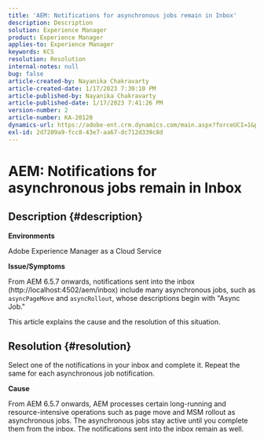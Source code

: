 ```yaml
---
title: 'AEM: Notifications for asynchronous jobs remain in Inbox'
description: Description
solution: Experience Manager
product: Experience Manager
applies-to: Experience Manager
keywords: KCS
resolution: Resolution
internal-notes: null
bug: false
article-created-by: Nayanika Chakravarty
article-created-date: 1/17/2023 7:30:10 PM
article-published-by: Nayanika Chakravarty
article-published-date: 1/17/2023 7:41:26 PM
version-number: 2
article-number: KA-20120
dynamics-url: https://adobe-ent.crm.dynamics.com/main.aspx?forceUCI=1&pagetype=entityrecord&etn=knowledgearticle&id=61609059-9d96-ed11-aad1-6045bd006ce9
exl-id: 2d7209a9-fcc8-43e7-aa67-dc712d339c8d
---
```

# AEM: Notifications for asynchronous jobs remain in Inbox

## Description {#description}


<b>Environments</b>

Adobe Experience Manager as a Cloud Service

<b>Issue/Symptoms</b>

From AEM 6.5.7 onwards, notifications sent into the inbox (http://localhost:4502/aem/inbox) include many asynchronous jobs, such as `asyncPageMove` and `asyncRollout`, whose descriptions begin with "Async Job."

This article explains the cause and the resolution of this situation.




## Resolution {#resolution}


Select one of the notifications in your inbox and complete it. Repeat the same for each asynchronous job notification.

<b>Cause</b>

From AEM 6.5.7 onwards, AEM processes certain long-running and resource-intensive operations such as page move and MSM rollout as asynchronous jobs. The asynchronous jobs stay active until you complete them from the inbox. The notifications sent into the inbox remain as well.
